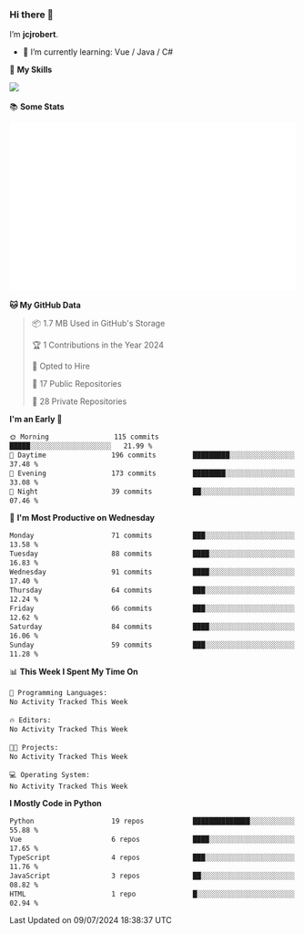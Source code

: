 ### Hi there 👋

I’m **jcjrobert**.

- 🌱 I’m currently learning: Vue / Java / C#

🌟 **My Skills**

![](https://img.shields.io/badge/-Python-3e74a2?style=flat-square&logo=Python&logoColor=fff)

📚 **Some Stats**

![](https://github.com/jcjrobert/github-stats/blob/master/generated/overview.svg)

<!--START_SECTION:waka-->
**🐱 My GitHub Data** 

> 📦 1.7 MB Used in GitHub's Storage 
 > 
> 🏆 1 Contributions in the Year 2024
 > 
> 💼 Opted to Hire
 > 
> 📜 17 Public Repositories 
 > 
> 🔑 28 Private Repositories 
 > 
**I'm an Early 🐤** 

```text
🌞 Morning                115 commits         █████░░░░░░░░░░░░░░░░░░░░   21.99 % 
🌆 Daytime                196 commits         █████████░░░░░░░░░░░░░░░░   37.48 % 
🌃 Evening                173 commits         ████████░░░░░░░░░░░░░░░░░   33.08 % 
🌙 Night                  39 commits          ██░░░░░░░░░░░░░░░░░░░░░░░   07.46 % 
```
📅 **I'm Most Productive on Wednesday** 

```text
Monday                   71 commits          ███░░░░░░░░░░░░░░░░░░░░░░   13.58 % 
Tuesday                  88 commits          ████░░░░░░░░░░░░░░░░░░░░░   16.83 % 
Wednesday                91 commits          ████░░░░░░░░░░░░░░░░░░░░░   17.40 % 
Thursday                 64 commits          ███░░░░░░░░░░░░░░░░░░░░░░   12.24 % 
Friday                   66 commits          ███░░░░░░░░░░░░░░░░░░░░░░   12.62 % 
Saturday                 84 commits          ████░░░░░░░░░░░░░░░░░░░░░   16.06 % 
Sunday                   59 commits          ███░░░░░░░░░░░░░░░░░░░░░░   11.28 % 
```


📊 **This Week I Spent My Time On** 

```text
💬 Programming Languages: 
No Activity Tracked This Week

🔥 Editors: 
No Activity Tracked This Week

🐱‍💻 Projects: 
No Activity Tracked This Week

💻 Operating System: 
No Activity Tracked This Week
```

**I Mostly Code in Python** 

```text
Python                   19 repos            ██████████████░░░░░░░░░░░   55.88 % 
Vue                      6 repos             ████░░░░░░░░░░░░░░░░░░░░░   17.65 % 
TypeScript               4 repos             ███░░░░░░░░░░░░░░░░░░░░░░   11.76 % 
JavaScript               3 repos             ██░░░░░░░░░░░░░░░░░░░░░░░   08.82 % 
HTML                     1 repo              █░░░░░░░░░░░░░░░░░░░░░░░░   02.94 % 
```




 Last Updated on 09/07/2024 18:38:37 UTC
<!--END_SECTION:waka-->
